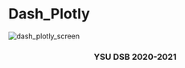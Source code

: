 # Dash_Plotly

![dash_plotly_screen](https://user-images.githubusercontent.com/58246780/121401286-98f6eb00-c969-11eb-9063-95c6350e9e5b.JPG)

<h3 align="center">YSU DSB 2020-2021</h3>
